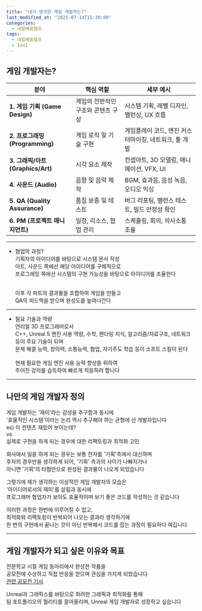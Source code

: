 ```yaml
---
title: "내가 생각한 게임 개발자는?"
last_modified_at: "2025-07-14T15:30:00"
categories:
  - 내일배움캠프
tags:
  - 내일배움캠프
  - 1on1
---
```


## 게임 개발자는?

| 분야                            | 핵심 역할               | 세부 예시                           |
| ----------------------------- | ------------------- | ------------------------------- |
| **1. 게임 기획 (Game Design)**    | 게임의 전반적인 구조와 콘텐츠 구상 | 시스템 기획, 레벨 디자인, 밸런싱, UX 흐름      |
| **2. 프로그래밍 (Programming)**    | 게임 로직 및 기술 구현       | 게임플레이 코드, 엔진 커스터마이징, 네트워크, 툴 개발 |
| **3. 그래픽/아트 (Graphics/Art)**  | 시각 요소 제작            | 컨셉아트, 3D 모델링, 애니메이션, VFX, UI    |
| **4. 사운드 (Audio)**            | 음향 및 음악 제작          | BGM, 효과음, 음성 녹음, 오디오 믹싱         |
| **5. QA (Quality Assurance)** | 품질 보증 및 테스트         | 버그 리포팅, 밸런스 테스트, 빌드 안정성 확인      |
| **6. PM (프로젝트 매니지먼트)**        | 일정, 리소스, 협업 관리      | 스케쥴링, 회의, 의사소통 조율               |

 ---

 - 협업의 과정?<br>
 기획자의 아이디어를 바탕으로 시스템 문서 작성<br>
 아트, 사운드 쪽에선 해당 아이디어를 구체적으로 <br>
 프로그래밍 쪽에선 시스템의 구현 가능성을 바탕으로 아이디어를 조율한다<br><br>
 
    이후 각 파트의 결과물을 조합하여 게임을 만들고<br>
    QA의 피드백을 받으며 완성도를 높여나간다<br>
    
---
 - 필요 기술과 역량<br>
  언리얼 3D 프로그래머로서<br>
  C++, Unreal 5 엔진 사용 역량, 수학, 렌더링 지식, 알고리즘/자료구조, 네트워크 등이 주요 기술이 되며<br>
  문제 해결 능력, 창의력, 소통능력, 협업, 자기주도 학습 등이 소프트 스킬이 된다 <br><br>
  현재 필요한 게임 엔진 사용 능력 향상을 위하여<br>
  주어진 강의를 습득하여 빠르게 적응하려 합니다<br>

---  

## 나만의 게임 개발자 정의
 게임 개발자는 '재미'라는 감성을 추구함과 동시에<br>
 '효율적인 시스템'이라는 논리 역시 추구해야 하는 균형에 선 개발자입니다<br>
  ex) 이 컨텐츠 재밌어 보이는데? <br>
  vs<br>
   실제로 구현을 하게 되는 경우에 대한 리팩토링과 최적화 고민<br>
  
 회사에서 일을 하게 되는 경우는 보통 전자를 '기획'측에서 대신하며<br>
 후자의 경우만을 생각하게 되어, '기획' 측과의 사이가 나빠지거나<br>
 아니면 '기획'의 타협안으로 완성된 결과물이 나오게 되었습니다<br>

 그렇기에 제가 생각하는 이상적인 게임 개발자의 모습은<br>
 '아이디어로서의 재미'를 살림과 동시에<br>
 프로그래머 협업자가 보아도 효율적이며 보기 좋은 코드를 작성하는 것 같습니다<br>

 이러한 과정은 한번에 이루어질 수 없고,<br>
 최적화와 리팩토링이 반복되어 나오는 결과라 생각하기에<br>
 한 번의 구현에서 끝나는 것이 아닌 반복해서 코드를 잡는 과정이 필요하다 여깁니다<br>

 ---

## 게임 개발자가 되고 싶은 이유와 목표

 전문학교 시절 게임 동아리에서 완성한 작품을<br>
 공모전에 수상하고 직접 반응을 얻으며 관심을 가지게 되었습니다<br>
 [관련 공모전 기사](https://m.kukinews.com/article/view/kuk202004160206)

 Unreal과 그래픽스를 바탕으로 화려한 그래픽과 최적화를 통해<br>
 팀 포트폴리오의 퀄리티를 끌어올리며, Unreal 게임 개발자로 성장하고 싶습니다<br>